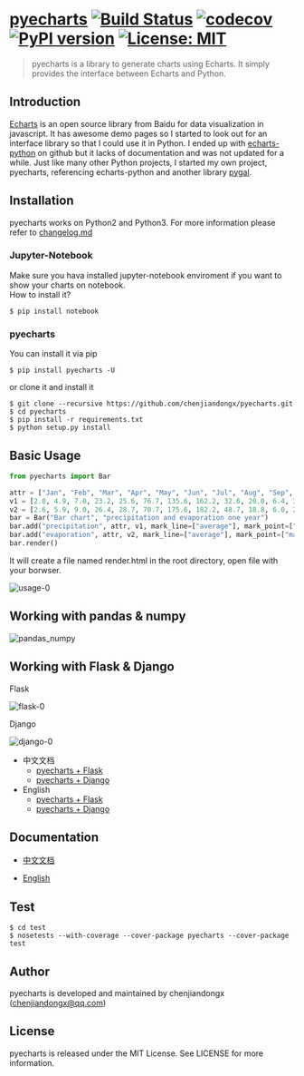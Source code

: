 # [pyecharts](https://github.com/chenjiandongx/pyecharts) [![Build Status](https://travis-ci.org/chenjiandongx/pyecharts.svg?branch=master)](https://travis-ci.org/chenjiandongx/pyecharts) [![codecov](https://codecov.io/gh/chenjiandongx/pyecharts/branch/master/graph/badge.svg)](https://codecov.io/gh/chenjiandongx/pyecharts) [![PyPI version](https://badge.fury.io/py/pyecharts.svg)](https://badge.fury.io/py/pyecharts) [![License: MIT](https://img.shields.io/badge/License-MIT-yellow.svg)](https://opensource.org/licenses/MIT)

> pyecharts is a library to generate charts using Echarts. It simply provides the interface between Echarts and Python.


## Introduction
[Echarts](https://github.com/ecomfe/echarts) is an open source library from Baidu for data visualization in javascript. It has awesome demo pages so I started to look out for an interface library so that I could use it in Python. I ended up with [echarts-python](https://github.com/yufeiminds/echarts-python) on github but it lacks of documentation and was not updated for a while. Just like many other Python projects, I started my own project, pyecharts, referencing echarts-python and another library [pygal](https://github.com/Kozea/pygal).

## Installation
pyecharts works on Python2 and Python3. For more information please refer to [changelog.md](https://github.com/chenjiandongx/pyecharts/blob/master/changelog.md)

### Jupyter-Notebook
Make sure you hava installed jupyter-notebook enviroment if you want to show your charts on notebook.   
How to install it?
```
$ pip install notebook
```
### pyecharts
You can install it via pip
```
$ pip install pyecharts -U
```

or clone it and install it
```
$ git clone --recursive https://github.com/chenjiandongx/pyecharts.git
$ cd pyecharts
$ pip install -r requirements.txt
$ python setup.py install
```

## Basic Usage
```python
from pyecharts import Bar

attr = ["Jan", "Feb", "Mar", "Apr", "May", "Jun", "Jul", "Aug", "Sep", "Oct", "Nov", "Dec"]
v1 = [2.0, 4.9, 7.0, 23.2, 25.6, 76.7, 135.6, 162.2, 32.6, 20.0, 6.4, 3.3]
v2 = [2.6, 5.9, 9.0, 26.4, 28.7, 70.7, 175.6, 182.2, 48.7, 18.8, 6.0, 2.3]
bar = Bar("Bar chart", "precipitation and evaporation one year")
bar.add("precipitation", attr, v1, mark_line=["average"], mark_point=["max", "min"])
bar.add("evaporation", attr, v2, mark_line=["average"], mark_point=["max", "min"])
bar.render()
```

It will create a file named render.html in the root directory, open file with your borwser.  

![usage-0](https://github.com/chenjiandongx/pyecharts/blob/master/images/usage-0.gif)


## Working with pandas & numpy
![pandas_numpy](https://github.com/chenjiandongx/pyecharts/blob/master/images/pandas-numpy.png)


## Working with Flask & Django
Flask

![flask-0](https://github.com/chenjiandongx/pyecharts/blob/master/images/flask-0.gif)

Django

![django-0](https://github.com/chenjiandongx/pyecharts/blob/master/images/django-0.gif)

* 中文文档
    * [pyecharts + Flask](https://github.com/chenjiandongx/pyecharts/blob/master/docs/zh-cn/doc_flask.md)
    * [pyecharts + Django](https://github.com/chenjiandongx/pyecharts/blob/master/docs/zh-cn/doc_django.md)
* English
    * [pyecharts + Flask](https://github.com/chenjiandongx/pyecharts/blob/master/docs/en-us/doc_flask.md)
    * [pyecharts + Django](https://github.com/chenjiandongx/pyecharts/blob/master/docs/en-us/doc_django.md)


## Documentation
* [中文文档](https://github.com/chenjiandongx/pyecharts/tree/master/docs/zh-cn)

* [English](https://github.com/chenjiandongx/pyecharts/tree/master/docs/en-us)


## Test
```shell
$ cd test
$ nosetests --with-coverage --cover-package pyecharts --cover-package test
```

## Author
pyecharts is developed and maintained by chenjiandongx ([chenjiandongx@qq.com](chenjiandongx@qq.com))

## License
pyecharts is released under the MIT License. See LICENSE for more information.
